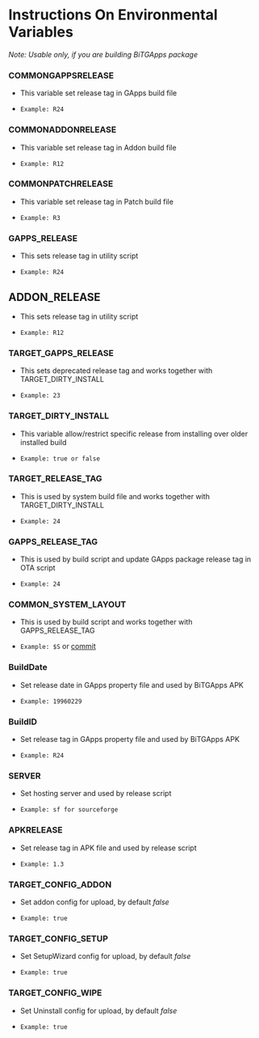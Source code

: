 # Instructions On Environmental Variables

_Note: Usable only, if you are building BiTGApps package_

### COMMONGAPPSRELEASE

* This variable set release tag in GApps build file

* `Example: R24`

### COMMONADDONRELEASE

* This variable set release tag in Addon build file

* `Example: R12`

### COMMONPATCHRELEASE

* This variable set release tag in Patch build file

* `Example: R3`

### GAPPS_RELEASE

* This sets release tag in utility script

* `Example: R24`

## ADDON_RELEASE

* This sets release tag in utility script

* `Example: R12`

### TARGET_GAPPS_RELEASE

* This sets deprecated release tag and works together with TARGET_DIRTY_INSTALL

* `Example: 23`

### TARGET_DIRTY_INSTALL

* This variable allow/restrict specific release from installing over older installed build

* `Example: true or false`

### TARGET_RELEASE_TAG

* This is used by system build file and works together with TARGET_DIRTY_INSTALL

* `Example: 24`

### GAPPS_RELEASE_TAG

* This is used by build script and update GApps package release tag in OTA script

* `Example: 24`

### COMMON_SYSTEM_LAYOUT

* This is used by build script and works together with GAPPS_RELEASE_TAG

* `Example: $S` or [commit](https://github.com/BiTGApps/BiTGApps-Build/commit/2941376b9fd7246389255e8d40321338999c031f)

### BuildDate

* Set release date in GApps property file and used by BiTGApps APK

* `Example: 19960229`

### BuildID

* Set release tag in GApps property file and used by BiTGApps APK

* `Example: R24`

### SERVER

* Set hosting server and used by release script

* `Example: sf for sourceforge`

### APKRELEASE

* Set release tag in APK file and used by release script

* `Example: 1.3`

### TARGET_CONFIG_ADDON

* Set addon config for upload, by default _false_

* `Example: true`

### TARGET_CONFIG_SETUP

* Set SetupWizard config for upload, by default _false_

* `Example: true`

### TARGET_CONFIG_WIPE

* Set Uninstall config for upload, by default _false_

* `Example: true`
